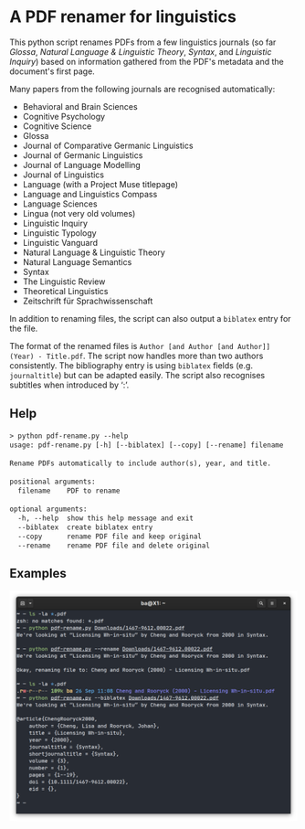 # A PDF renamer for linguistics

This python script renames PDFs from a few linguistics journals (so far
*Glossa*, *Natural Language & Linguistic Theory*, *Syntax*, and *Linguistic
Inquiry*) based on information gathered from the PDF's metadata and the
document's first page.

Many papers from the following journals are recognised automatically:

- Behavioral and Brain Sciences
- Cognitive Psychology
- Cognitive Science
- Glossa
- Journal of Comparative Germanic Linguistics
- Journal of Germanic Linguistics
- Journal of Language Modelling
- Journal of Linguistics
- Language (with a Project Muse titlepage)
- Language and Linguistics Compass
- Language Sciences
- Lingua (not very old volumes)
- Linguistic Inquiry
- Linguistic Typology
- Linguistic Vanguard
- Natural Language & Linguistic Theory
- Natural Language Semantics
- Syntax
- The Linguistic Review
- Theoretical Linguistics
- Zeitschrift für Sprachwissenschaft

In addition to renaming files, the script can also output a `biblatex` entry
for the file.

The format of the renamed files is `Author [and Author [and Author]] (Year) - Title.pdf`.
The script now handles more than two authors consistently. The bibliography
entry is using `biblatex` fields (e.g. `journaltitle`) but can be adapted
easily. The script also recognises subtitles when introduced by ‘:’.

## Help

```
> python pdf-rename.py --help
usage: pdf-rename.py [-h] [--biblatex] [--copy] [--rename] filename

Rename PDFs automatically to include author(s), year, and title.

positional arguments:
  filename    PDF to rename

optional arguments:
  -h, --help  show this help message and exit
  --biblatex  create biblatex entry
  --copy      rename PDF file and keep original
  --rename    rename PDF file and delete original
```

## Examples

![Examples of pdf-rename.py](./img/pdf-renamev1.png)
